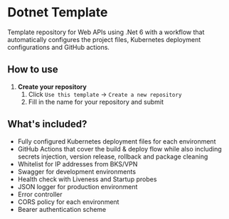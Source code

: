# Dotnet Template
Template repository for Web APIs using .Net 6 with a workflow that automatically configures the project files, Kubernetes deployment configurations and GitHub actions.

## How to use
1. **Create your repository**
   1. Click `Use this template` -> `Create a new repository` 
   2. Fill in the name for your repository and submit

## What's included?
* Fully configured Kubernetes deployment files for each environment
* GitHub Actions that cover the build & deploy flow while also including secrets injection, version release, rollback and package cleaning
* Whitelist for IP addresses from BKS/VPN
* Swagger for development environments
* Health check with Liveness and Startup probes
* JSON logger for production environment
* Error controller
* CORS policy for each environment
* Bearer authentication scheme

